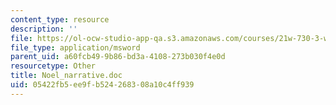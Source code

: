 ```yaml
---
content_type: resource
description: ''
file: https://ol-ocw-studio-app-qa.s3.amazonaws.com/courses/21w-730-3-writing-and-the-environment-spring-2005/05422fb5ee9fb524268308a10c4ff939_Noel_narrative.doc
file_type: application/msword
parent_uid: a60fcb49-9b86-bd3a-4108-273b030f4e0d
resourcetype: Other
title: Noel_narrative.doc
uid: 05422fb5-ee9f-b524-2683-08a10c4ff939
---
```

